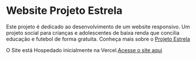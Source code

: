 # Website Projeto Estrela

Este projeto é dedicado ao desenvolvimento de um website responsivo. Um projeto social para crianças e adolescentes de baixa renda que concilia educação e futebol de forma gratuita. Conheça mais sobre o [Projeto Estrela](https://www.instagram.com/projetoestrelaoficial)

O Site está Hospedado inicialmente na Vercel.[Acesse o site aqui](https://projetoestrela.vercel.app/)
